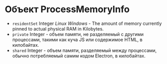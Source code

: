 # Объект ProcessMemoryInfo

* `residentSet` Integer _Linux_ _Windows_ - The amount of memory currently pinned to actual physical RAM in Kilobytes.
* `private` Integer - объем памяти, не разделяемый с другими процессами, такими как куча JS или содержимое HTML, в килобайтах.
* `shared` Integer - объем памяти, разделяемый между процессами, обычно потребляемый самим кодом Electron, в килобайтах.

